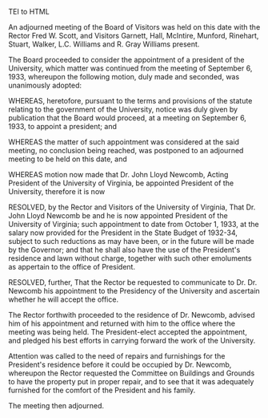  TEI to HTML

An adjourned meeting of the Board of Visitors was held on this date with the Rector Fred W. Scott, and Visitors Garnett, Hall, McIntire, Munford, Rinehart, Stuart, Walker, L.C. Williams and R. Gray Williams present.

The Board proceeded to consider the appointment of a president of the University, which matter was continued from the meeting of September 6, 1933, whereupon the following motion, duly made and seconded, was unanimously adopted:

WHEREAS, heretofore, pursuant to the terms and provisions of the statute relating to the government of the University, notice was duly given by publication that the Board would proceed, at a meeting on September 6, 1933, to appoint a president; and

WHEREAS the matter of such appointment was considered at the said meeting, no conclusion being reached, was postponed to an adjourned meeting to be held on this date, and

WHEREAS motion now made that Dr. John Lloyd Newcomb, Acting President of the University of Virginia, be appointed President of the University, therefore it is now

RESOLVED, by the Rector and Visitors of the University of Virginia, That Dr. John Lloyd Newcomb be and he is now appointed President of the University of Virginia; such appointment to date from October 1, 1933, at the salary now provided for the President in the State Budget of 1932-34, subject to such reductions as may have been, or in the future will be made by the Governor; and that he shall also have the use of the President's residence and lawn without charge, together with such other emoluments as appertain to the office of President.

RESOLVED, further, That the Rector be requested to communicate to Dr. Dr. Newcomb his appointment to the Presidency of the University and ascertain whether he will accept the office.

The Rector forthwith proceeded to the residence of Dr. Newcomb, advised him of his appointment and returned with him to the office where the meeting was being held. The President-elect accepted the appointment, and pledged his best efforts in carrying forward the work of the University.

Attention was called to the need of repairs and furnishings for the President's residence before it could be occupied by Dr. Newcomb, whereupon the Rector requested the Committee on Buildings and Grounds to have the property put in proper repair, and to see that it was adequately furnished for the comfort of the President and his family.

The meeting then adjourned.